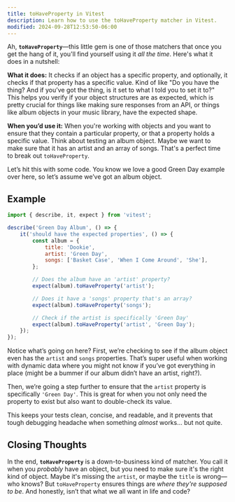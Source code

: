```yaml
---
title: toHaveProperty in Vitest
description: Learn how to use the toHaveProperty matcher in Vitest.
modified: 2024-09-28T12:53:50-06:00
---
```


Ah, **`toHaveProperty`**—this little gem is one of those matchers that once you get the hang of it, you'll find yourself using it *all the time*. Here's what it does in a nutshell:

**What it does:** It checks if an object has a specific property, and optionally, it checks if that property has a specific value. Kind of like "Do you have the thing? And if you’ve got the thing, is it set to what I told you to set it to?" This helps you verify if your object structures are as expected, which is pretty crucial for things like making sure responses from an API, or things like album objects in your music library, have the expected shape.

**When you’d use it:** When you're working with objects and you want to ensure that they contain a particular property, or that a property holds a specific value. Think about testing an album object. Maybe we want to make sure that it has an artist and an array of songs. That's a perfect time to break out `toHaveProperty`.

Let’s hit this with some code. You know we love a good Green Day example over here, so let’s assume we’ve got an album object.

## Example

```javascript
import { describe, it, expect } from 'vitest';

describe('Green Day Album', () => {
	it('should have the expected properties', () => {
		const album = {
			title: 'Dookie',
			artist: 'Green Day',
			songs: ['Basket Case', 'When I Come Around', 'She'],
		};

		// Does the album have an 'artist' property?
		expect(album).toHaveProperty('artist');

		// Does it have a 'songs' property that's an array?
		expect(album).toHaveProperty('songs');

		// Check if the artist is specifically 'Green Day'
		expect(album).toHaveProperty('artist', 'Green Day');
	});
});
```

Notice what’s going on here? First, we’re checking to see if the album object even has the `artist` and `songs` properties. That’s super useful when working with dynamic data where you might not know if you’ve got everything in place (might be a bummer if our album didn’t have an artist, right?).

Then, we’re going a step further to ensure that the `artist` property is specifically `'Green Day'`. This is great for when you not only need the property to exist but also want to double-check its value.

This keeps your tests clean, concise, and readable, and it prevents that tough debugging headache when something *almost* works… but not quite.

## Closing Thoughts

In the end, **`toHaveProperty`** is a down-to-business kind of matcher. You call it when you *probably* have an object, but you need to make sure it's the right kind of object. Maybe it's missing the `artist`, or maybe the `title` is wrong—who knows? But `toHaveProperty` ensures things are *where they're supposed to be*. And honestly, isn’t that what we all want in life and code?
